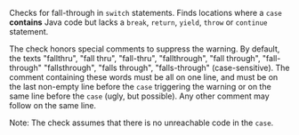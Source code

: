 Checks for fall-through in `switch` statements. Finds locations where a
`case` **contains** Java code but lacks a `break`, `return`, `yield`,
`throw` or `continue` statement.

The check honors special comments to suppress the warning. By default,
the texts "fallthru", "fall thru", "fall-thru", "fallthrough", "fall
through", "fall-through" "fallsthrough", "falls through",
"falls-through" (case-sensitive). The comment containing these words
must be all on one line, and must be on the last non-empty line before
the `case` triggering the warning or on the same line before the `case`
(ugly, but possible). Any other comment may follow on the same line.

Note: The check assumes that there is no unreachable code in the `case`.
